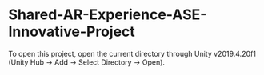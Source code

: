 # Shared-AR-Experience-ASE-Innovative-Project
To open this project, open the current directory through Unity v2019.4.20f1 (Unity Hub -> Add -> Select Directory -> Open).
